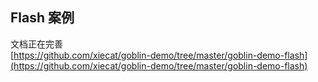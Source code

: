 ## Flash 案例
文档正在完善   
[https://github.com/xiecat/goblin-demo/tree/master/goblin-demo-flash](https://github.com/xiecat/goblin-demo/tree/master/goblin-demo-flash)